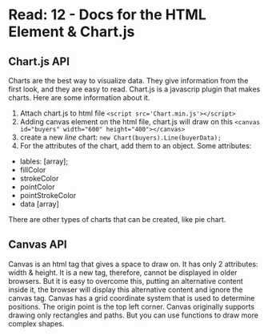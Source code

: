 # Read: 12 - Docs for the HTML <canvas> Element & Chart.js

## Chart.js API
Charts are the best way to visualize data. They give information from the first look, and they are easy to read. Chart.js is a javascrip plugin that makes charts. Here are some information about it.
1.	Attach chart.js to html file ``` <script src='Chart.min.js'></script> ```
2.	Adding canvas element on the html file, chart.js will draw on this 
``` <canvas id="buyers" width="600" height="400"></canvas> ```
3.	 create a new _line_ chart: ``` new Chart(buyers).Line(buyerData); ```
4.	For the attributes of the chart, add them to an object. 
Some attributes: 
+ lables: [array];
+ fillColor
+ strokeColor
+ pointColor
+ pointStrokeColor
+ data [array]

There are other types of charts that can be created, like pie chart. 
## Canvas API
Canvas is an html tag that gives a space to draw on. It has only 2 attributes: width & height. It is a new tag, therefore, cannot be displayed in older browsers. But it is easy to overcome this, putting an alternative content inside it, the browser will display this alternative content and ignore the canvas tag. 
Canvas has a grid coordinate system that is used to determine positions. The origin point is the top left corner.
Canvas originally supports drawing only rectangles and paths. But you can use functions to draw more complex shapes.

